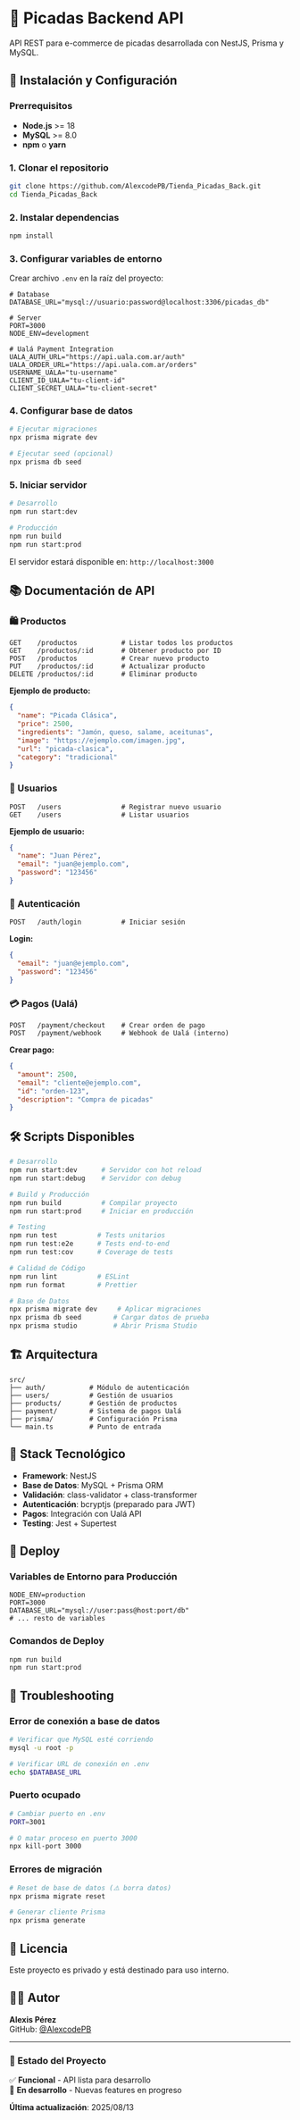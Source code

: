 # 🥓 Picadas Backend API

API REST para e-commerce de picadas desarrollada con NestJS, Prisma y MySQL.

## 🚀 Instalación y Configuración

### Prerrequisitos
- **Node.js** >= 18
- **MySQL** >= 8.0
- **npm** o **yarn**

### 1. Clonar el repositorio
```bash
git clone https://github.com/AlexcodePB/Tienda_Picadas_Back.git
cd Tienda_Picadas_Back
```

### 2. Instalar dependencias
```bash
npm install
```

### 3. Configurar variables de entorno
Crear archivo `.env` en la raíz del proyecto:

```env
# Database
DATABASE_URL="mysql://usuario:password@localhost:3306/picadas_db"

# Server
PORT=3000
NODE_ENV=development

# Ualá Payment Integration
UALA_AUTH_URL="https://api.uala.com.ar/auth"
UALA_ORDER_URL="https://api.uala.com.ar/orders"
USERNAME_UALA="tu-username"
CLIENT_ID_UALA="tu-client-id"
CLIENT_SECRET_UALA="tu-client-secret"
```

### 4. Configurar base de datos
```bash
# Ejecutar migraciones
npx prisma migrate dev

# Ejecutar seed (opcional)
npx prisma db seed
```

### 5. Iniciar servidor
```bash
# Desarrollo
npm run start:dev

# Producción
npm run build
npm run start:prod
```

El servidor estará disponible en: `http://localhost:3000`

## 📚 Documentación de API

### 🛍️ Productos
```
GET    /productos           # Listar todos los productos
GET    /productos/:id       # Obtener producto por ID
POST   /productos           # Crear nuevo producto
PUT    /productos/:id       # Actualizar producto
DELETE /productos/:id       # Eliminar producto
```

**Ejemplo de producto:**
```json
{
  "name": "Picada Clásica",
  "price": 2500,
  "ingredients": "Jamón, queso, salame, aceitunas",
  "image": "https://ejemplo.com/imagen.jpg",
  "url": "picada-clasica",
  "category": "tradicional"
}
```

### 👥 Usuarios
```
POST   /users               # Registrar nuevo usuario
GET    /users               # Listar usuarios
```

**Ejemplo de usuario:**
```json
{
  "name": "Juan Pérez",
  "email": "juan@ejemplo.com",
  "password": "123456"
}
```

### 🔐 Autenticación
```
POST   /auth/login          # Iniciar sesión
```

**Login:**
```json
{
  "email": "juan@ejemplo.com",
  "password": "123456"
}
```

### 💳 Pagos (Ualá)
```
POST   /payment/checkout    # Crear orden de pago
POST   /payment/webhook     # Webhook de Ualá (interno)
```

**Crear pago:**
```json
{
  "amount": 2500,
  "email": "cliente@ejemplo.com",
  "id": "orden-123",
  "description": "Compra de picadas"
}
```

## 🛠️ Scripts Disponibles

```bash
# Desarrollo
npm run start:dev      # Servidor con hot reload
npm run start:debug    # Servidor con debug

# Build y Producción
npm run build          # Compilar proyecto
npm run start:prod     # Iniciar en producción

# Testing
npm run test          # Tests unitarios
npm run test:e2e      # Tests end-to-end
npm run test:cov      # Coverage de tests

# Calidad de Código
npm run lint          # ESLint
npm run format        # Prettier

# Base de Datos
npx prisma migrate dev     # Aplicar migraciones
npx prisma db seed        # Cargar datos de prueba
npx prisma studio         # Abrir Prisma Studio
```

## 🏗️ Arquitectura

```
src/
├── auth/           # Módulo de autenticación
├── users/          # Gestión de usuarios
├── products/       # Gestión de productos
├── payment/        # Sistema de pagos Ualá
├── prisma/         # Configuración Prisma
└── main.ts         # Punto de entrada
```

## 🔧 Stack Tecnológico

- **Framework**: NestJS
- **Base de Datos**: MySQL + Prisma ORM
- **Validación**: class-validator + class-transformer
- **Autenticación**: bcryptjs (preparado para JWT)
- **Pagos**: Integración con Ualá API
- **Testing**: Jest + Supertest

## 🚀 Deploy

### Variables de Entorno para Producción
```env
NODE_ENV=production
PORT=3000
DATABASE_URL="mysql://user:pass@host:port/db"
# ... resto de variables
```

### Comandos de Deploy
```bash
npm run build
npm run start:prod
```

## 🐛 Troubleshooting

### Error de conexión a base de datos
```bash
# Verificar que MySQL esté corriendo
mysql -u root -p

# Verificar URL de conexión en .env
echo $DATABASE_URL
```

### Puerto ocupado
```bash
# Cambiar puerto en .env
PORT=3001

# O matar proceso en puerto 3000
npx kill-port 3000
```

### Errores de migración
```bash
# Reset de base de datos (⚠️ borra datos)
npx prisma migrate reset

# Generar cliente Prisma
npx prisma generate
```

## 📝 Licencia

Este proyecto es privado y está destinado para uso interno.

## 👨‍💻 Autor

**Alexis Pérez**  
GitHub: [@AlexcodePB](https://github.com/AlexcodePB)

---

### 🔄 Estado del Proyecto

✅ **Funcional** - API lista para desarrollo  
🚧 **En desarrollo** - Nuevas features en progreso  

**Última actualización**: 2025/08/13
